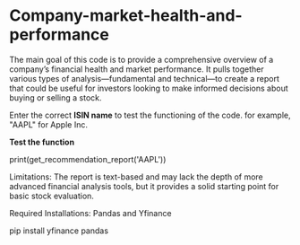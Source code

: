 # Company-market-health-and-performance
The main goal of this code is to provide a comprehensive overview of a company’s financial health and market performance. It pulls together various types of analysis—fundamental and technical—to create a report that could be useful for investors looking to make informed decisions about buying or selling a stock.

Enter the correct **ISIN name** to test the functioning of the code.
for example, "AAPL" for Apple Inc.

**Test the function**

print(get_recommendation_report('AAPL'))


Limitations:
The report is text-based and may lack the depth of more advanced financial analysis tools, but it provides a solid starting point for basic stock evaluation.

Required Installations:
Pandas and Yfinance

pip install yfinance pandas
